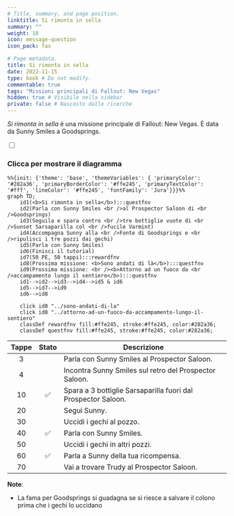 ```yaml
---
# Title, summary, and page position.
linktitle: Si rimonta in sella
summary: ""
weight: 10
icon: message-question
icon_pack: fas

# Page metadata.
title: Si rimonta in sella
date: 2022-11-15
type: book # Do not modify.
commentable: true
tags: "Missioni principali di Fallout: New Vegas"
hidden: true # Visibile nella sidebar
private: false # Nascosto dalle ricerche
---
```


<div class="fnv">


*Si rimonta in sella* è una missione principale di Fallout: New Vegas. È data da Sunny Smiles a Goodsprings.


<section class="chart-collapse">
<input type="checkbox" name="collapse2" id="handle2">
<h3 class="handle">
<label for="handle2">Clicca per mostrare il diagramma</label>
</h3>
<div class="content">

```mermaid
%%{init: {'theme': 'base', 'themeVariables': { 'primaryColor': '#282a36', 'primaryBorderColor': '#ffe245', 'primaryTextColor': '#fff', 'lineColor': '#ffe245', 'fontFamily': 'Jura'}}}%%
graph TD;
    id1(<b>Si rimonta in sella</b>):::questfnv
    id2(Parla con Sunny Smiles <br />al Prospector Saloon di <br />Goodsprings)
    id3(Seguila e spara contro <br />tre bottiglie vuote di <br />Sunset Sarsaparilla col <br />fucile Varmint)
    id4(Accompagna Sunny alla <br />Fonte di Goodsprings e <br />ripulisci i tre pozzi dai gechi)
    id5(Parla con Sunny Smiles)
    id6(Finisci il tutorial)
    id7(50 PE, 50 tappi):::rewardfnv 
    id8(Prossima missione: <b>Sono andati di là</b>):::questfnv
    id9(Prossima missione: <br /><b>Attorno ad un fuoco da <br />accampamento lungo il sentiero</b>):::questfnv
    id1-->id2-->id3-->id4-->id5 & id6
    id5-->id7-->id9
    id6-->id8
    
    click id8 "../sono-andati-di-la"
    click id8 "../attorno-ad-un-fuoco-da-accampamento-lungo-il-sentiero"
    classDef rewardfnv fill:#ffe245, stroke:#ffe245, color:#282a36;
    classDef questfnv fill:#ffe245, stroke:#ffe245, color:#282a36;
```

</div>
</section>

| Tappe |       Stato        | Descrizione                                                   |
|:-----:|:------------------:| ------------------------------------------------------------- |
|   3   |                    | Parla con Sunny Smiles al Prospector Saloon.                  |
|   4   |                    | Incontra Sunny Smiles sul retro del Prospector Saloon.        |
|  10   | :white_check_mark: | Spara a 3 bottiglie Sarsaparilla fuori dal Prospector Saloon. |
|  20   |                    | Segui Sunny.                                                  |
|  30   |                    | Uccidi i gechi al pozzo.                                      |
|  40   | :white_check_mark: | Parla con Sunny Smiles.                                       |
|  50   |                    | Uccidi i gechi in altri pozzi.                                |
|  60   | :white_check_mark: | Parla a Sunny della tua ricompensa.                           |
|  70   |                    | Vai a trovare Trudy al Prospector Saloon.                     |



**Note**:
- La fama per Goodsprings si guadagna se si riesce a salvare il colono prima che i gechi lo uccidano
 


</div>


